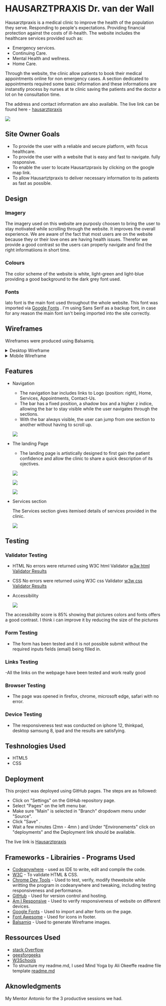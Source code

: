 

# HAUSARZTPRAXIS Dr. van der Wall 

 Hausarztpraxis is a medical clinic to improve the health of the population they serve. Responding to people's expectations. Providing financial protection against the costs of ill-health.
 The website includes the healthcare services provided such as:
 
- Emergency services.
- Continuing Care. 
- Mental Health and wellness.
- Home Care.

Through the website, the clinic allow patients to book their medical appointments online for non emergency cases. A section dedicated to appointments required some basic information and these informations are instanstly process by nurses at te clinic saving the patients and the doctor a lot on he consultation time.

The address and contact information are also available. The live link can be found here - [hausarztpraxis](https://d9fal.github.io/PP1-Sanitz-clinic/)

![](assets/readme-docs/other-images/Am-I-responsive.png)

  ## Site Owner Goals
  
  - To provide the user with a reliable and secure platform, with focus healthcare.
  - To provide the user with a website that is easy and fast to navigate. fully responsive. 
  - To enable the user to locate Hausartzpraxis by clicking on the google map link. 
  - To allow Hausartztpraxis to deliver necessary information to its patients as fast as possible.    
  

 ## Design

### Imagery

The imagery used on this website are purposly choosen to bring the user to stay motivated while scrolling through the website. It improves the overall experience. We are aware of the fact that most users are on the website because they or their love ones are having health issues. Therefor we provide a good contrast so the users can properly navigate and find the right informatiions in short time. 

### Colours

The color scheme of the website is white, light-green and light-blue providing a good background to the dark grey font used. 

### Fonts

lato font is the main font used throughout the whole website. This font was imported via [Google Fonts](https://fonts.google.com/) . I'm using Sans Serif as a backup font, in case for any reason the main font isn't being imported into the site correctly.

## Wireframes

 Wireframes were produced using Balsamiq.

 <details>
 
 <summary>Desktop Wireframe</summary> 
 
 ![Desktop Wireframe](assets/readme-docs/wireframe/Desktopwireframe.png)

</details>
 <details>
 
 <summary>Mobile Wireframe</summary>
 
 ![Desktop Wireframe](assets/readme-docs/wireframe/Mobilewireframe.png)

</details>

## Features

- Navigation

  - The navigation bar includes links to Logo (position: right), Home, Services, Appointments, Contact-Us.
  - The bar has a fixed position, a shadow box and a higher z indice, allowing the bar to stay visible while the user navigates through the sections.
  - With the bar always visible, the user can jump from one section to another without having to scroll up. 
  
  ![](assets/readme-docs/other-images/nav-bar.png)
  
- The landing Page 

  - The landing page is artistically designed to first gain the patient confidence and allow the clinic to share a quick description of its ojectives.

  ![](assets/readme-docs/other-images/landing-page.png)
    
    ![](assets/readme-docs/other-images/landing-page_1.png)

    ![](assets/readme-docs/other-images/landing-page_2.png)
    
- Services section

    The Services section gives itemised details of services provided in the clinic.
    
    ![](assets/readme-docs/other-images/services-section.png)

 
## Testing

 
### Validator Testing

* HTML
        No errors were returned using W3C html Validator
        [w3w html Validator Results](https://validator.w3.org/nu/#textarea)
* CSS
        No errors were returned using W3C css Validator
        [w3w css Validator Results](https://jigsaw.w3.org/css-validator/validator)

* Accessibility
  
  ![](assets/readme-docs/other-images/performance.png)

  
The accessibility score is 85% showing that pictures colors and fonts offers a good contrast. I think i can improve it by reducing the size of the pictures 
### Form Testing

* The form has been tested and it is not possible submit without the required inputs fields (email) being filled in.

### Links Testing
-All the links on the webpage have been tested and work really good

### Browser Testing

- The page was opened in firefox, chrome, microsoft edge, safari with no error. 

### Device Testing

- The responsiveness test was conducted on iphone 12, thinkpad, desktop samsung 8, ipad and the results are satisfying.

## Teshnologies Used

- HTML5
- CSS


## Deployment

This project was deployed using GitHub pages. The steps are as followed:

* Click on "Settings" on the GitHub repository page.
* Select "Pages" on the left menu bar.
* Make sure "Main" is selected in "Branch" dropdowm menu under "Source". 
* Click "Save" .
* Wait a few minutes (2mn - 4mn ) and Under "Environements" click on "deployments" and the Deployment link should be available. 

The live link is [Hausarztpraxis](https://d9fal.github.io/PP1-Sanitz-clinic/)


## Frameworks - Librairies - Programs Used

- [Codeanywhere](https://codeanywhere.com/) - used as IDE to write, edit and compile the code.
- [W3C](https://validator.w3.org/) - To validate HTML & CSS.
- [Chrome Dev Tools](https://developer.chrome.com/docs/devtools) - Used to test, verify, modify thewebsite while writting the program in codeanywhere   and tweaking, including testing responsiveness and performance.
- [GitHub](https://github.com/) - Used for version control and hosting.
- [Am I Responsive](https://amiresponsive.co.uk/) - Used to verify responsiveness of website on different devices.
- [Google Fonts](https://fonts.google.com/) - Used to import and alter fonts on the page.
- [Font Awesome](https://fontawesome.com/) - Used for icons in footer.
- [Balsamiq](https://balsamiq.com/) - Used to generate Wireframe images.


## Ressources Used

- [stack Overflow](https://stackoverflow.com/)
- [geesforgeeks](https://www.geeksforgeeks.org/)
- [W3Schools](https://www.w3schools.com/)
- To structure my readme.md, I used Mind Yoga by Ali Okeeffe readme file template [readme.md](https://github.com/AliOKeeffe/mindyoga)

## Aknowledgments

My Mentor Antonio for the 3 productive sessions we had. 
